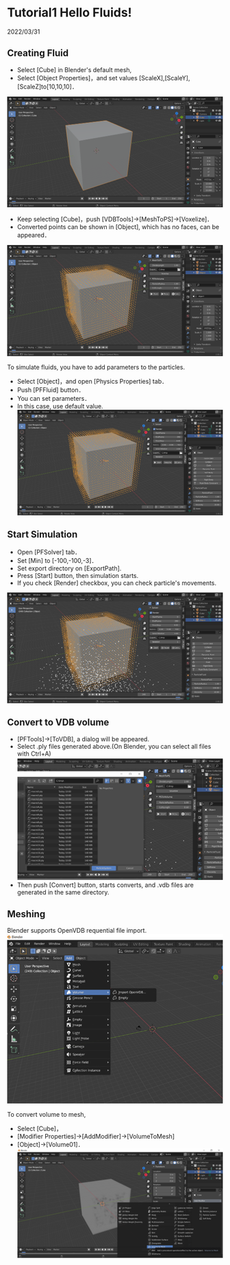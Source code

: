 # Tutorial1 Hello Fluids!

2022/03/31 

## Creating Fluid

- Select [Cube] in Blender's default mesh,
- Select [Object Properties]，and set values [ScaleX],[ScaleY],[ScaleZ]to[10,10,10]．

![Mesh](./images/Mesh.png) 

- Keep selecting [Cube]，push [VDBTools]->[MeshToPS]->[Voxelize]．
- Converted points can be shown in [Object], which has no faces, can be appeared．

![MeshToPS](./images/MeshToPS.png) 

To simulate fluids, you have to add parameters to the particles.

- Select [Object]，and open [Physics Properties] tab．
- Push [PFFluid] button．
- You can set parameters．
- In this case, use default value.
![PSToFluid](./images/Fluid.png) 

## Start Simulation

 - Open [PFSolver] tab．
 - Set [Min] to [-100,-100,-3]．
 - Set export directory on [ExportPath].
 - Press [Start] button, then simulation starts.
 - If you check [Render] checkbox, you can check particle's movements.

![StaticMesh](./images/Start.png) 

## Convert to VDB volume

- [PFTools]->[ToVDB], a dialog will be appeared.
- Select .ply files generated above.(On Blender, you can select all files with Ctrl+A)
![PSToVolume](./images/PSToVolume.png) 
- Then push [Convert] button, starts converts, and .vdb files are generated in the same directory.

## Meshing
Blender supports OpenVDB requential file import.
![VDBImport](./images/VDBImport.png) 

To convert volume to mesh, 
- Select [Cube]，
- [Modifier Properties]->[AddModifier]->[VolumeToMesh]
- [Object]->[Volume01]．
![VolumeToMesh](./images/VolumeToMesh.png) 

